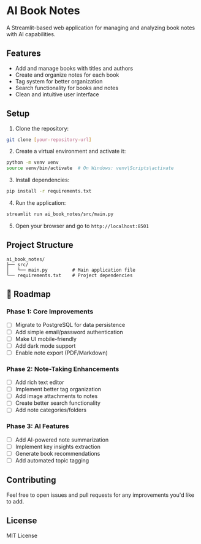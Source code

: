 # AI Book Notes

A Streamlit-based web application for managing and analyzing book notes with AI capabilities.

## Features

- Add and manage books with titles and authors
- Create and organize notes for each book
- Tag system for better organization
- Search functionality for books and notes
- Clean and intuitive user interface

## Setup

1. Clone the repository:
```bash
git clone [your-repository-url]
```

2. Create a virtual environment and activate it:
```bash
python -m venv venv
source venv/bin/activate  # On Windows: venv\Scripts\activate
```

3. Install dependencies:
```bash
pip install -r requirements.txt
```

4. Run the application:
```bash
streamlit run ai_book_notes/src/main.py
```

5. Open your browser and go to `http://localhost:8501`

## Project Structure

```
ai_book_notes/
├── src/
│   └── main.py         # Main application file
└── requirements.txt    # Project dependencies
```

## 🚀 Roadmap

### Phase 1: Core Improvements
- [ ] Migrate to PostgreSQL for data persistence
- [ ] Add simple email/password authentication
- [ ] Make UI mobile-friendly
- [ ] Add dark mode support
- [ ] Enable note export (PDF/Markdown)

### Phase 2: Note-Taking Enhancements
- [ ] Add rich text editor
- [ ] Implement better tag organization
- [ ] Add image attachments to notes
- [ ] Create better search functionality
- [ ] Add note categories/folders

### Phase 3: AI Features
- [ ] Add AI-powered note summarization
- [ ] Implement key insights extraction
- [ ] Generate book recommendations
- [ ] Add automated topic tagging

## Contributing

Feel free to open issues and pull requests for any improvements you'd like to add.

## License

MIT License 